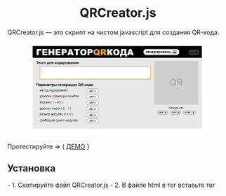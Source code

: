 <h1 align="center">QRCreator.js</h1>
QRCreator.js — это скрипт на чистом javascript для создания QR-кода.  

<p align="center">
<img src="https://github.com/slesareva-gala/forCodePen/blob/master/gif/demo_QRCreator.gif" width="80%"></p>

Протестируйте => ( [ДЕМО](https://slesareva-gala.github.io/QR-Code/#rus) }

<h2> Установка </h2>
    - 1. Скопируйте файл QRCreator.js
    - 2. В файле html в тег <head> вставьте тег <script> с указанием ссылки на файл QRCreator.js<br />
  
  `<script src="QRCreator.js" defer></script>`

### Пример подключения
```html
<html>
  <head>
    <script src="QRCreator.js"></script>
  </head>
  <body>
    <div id="qrcode"></div>
  </body>

  <script>
    document.getElementById('qrcode').append(QRCreator('Привет, Мир!').result);
  </script>
</html>
```

или

### Пример подключения с вызовом из js-файла
```html
<html>
  <head>
    <script src="QRCreator.js" defer></script>
    <script src="sample2.js" defer></script>
  </head>

  <body>
    <div id="qrcode1"></div>
    <div id="qrcode2"></div>
  </body>
</html>
```
**sample.js**
```js
const qrcode1 = QRCreator('Привет, Мир!',
{ mode: 4,
  eccl: 0,
  version: 3,
  mask: -1,
  format: 'html',
  modsize: -1,
  margin: 0
});
const qrcode2 = QRCreator('Привет, Мир!', { mode: 1});

const content = (qrcode) =>{
  return qrcode.error ?
    `недопустимые исходные данные ${qrcode.error}`:
     qrcode.result;
};

document.getElementById('qrcode1').append( 'QR-код № 1: ', content(qrcode1));
document.getElementById('qrcode2').append( 'QR-код № 2: ', content(qrcode2));
```

<h2> Синтаксис </h2>

      **window.QRCreator(text[,options])**
  
      или
  
      **QRCreator(text[,options])**

### Параметры

   **text**
     Кодируемая текстовая строка UTF-8

   **options**
     Объект, содержащий свойства со значениями параметров генерации QR-кода,
      по умолчанию:
      `{mode: -1,  eccl: 0, version: -1, mask: -1, format: 'PNG', modsize: -1, margin: -1}`

### Возвращаемое значение
    Объект qrcode, описывающий результат генерации QR-кода


## ОПИСАНИЕ
### 1. Свойство options
#### 1.1. Основные свойства options, содержащие значения параметров формирования матрицы QR-code
| свойство | значение | содержание |
|:----:|:----:|:----------|
| ***mode*** | целое число из:  -1, 1, 2, 4  |  метод кодирования:  1 -числовой, 2-буквенно-цифровой, 4-октетный,  если не указан или -1, то выбирается допустимый метод |
| ***eccl*** |  целое число:  от -1 до 3 | уровень коррекции ошибок: 1(L), 0(M), 3(Q), 2(H)         если не указан или -1, то подбор допустимого уровня начиная с 3(Q) |
| ***version*** | целое число:  -1 или от 1 до 40 | версия, если не указана или -1,  то выбирается наименьшая возможная версия |
| ***mask*** | целое число:  -1 или от 0 до 7 | шаблон маски, если не указан или -1,  то выбирается лучшая маска |

#### 1.2. Дополнительные свойства options, содержащие значения параметров формирования изображения
| свойство | значение | содержание |
|:----:|:----:|:----------|
  ***format***    регистронезависимая   >строка, одна из:  'PNG', 'SVG','HTML'  или 'NONE' | формат результата, если не то указан,    результат выводится в формате 'PNG'    при задании значения 'NONE' - результат не формируется |
| ***modsize*** |  целое число    -1 или от 1 | размер модуля modsize x modsize,   если не указан или -1, то 4 |
| ***margin*** |  целое число     от 0 | размер свободной зоны в модулях,   если не указан, то 4 модуля |

### 2. Возвращаемый объект qrcode
#### 2.1 Свойства qrcode
| свойство | значение | содержание |
|:----:|:----:|:----------|
| ***text*** | заданное | исходный текст |
| ***mode***    ***eccl***    ***version***    ***mask*** | заданные или    подобранные | параметры сформированной матрицы QR-кода |
| ***modsize***    ***margin*** | заданные или    по умолчанию | параметры сформированной матрицы QR-кода    и параметры изображения QR-кода |
| ***format*** | заданное | формат изображения QR-кода или 'NONE' |
| ***matrix*** | массив[у][х]    координаты:    у - колонка    х - строка     | матрица QR-кода, где 0-белый, 1-черный |
| ***result*** | HTML элемент    или '' | QR-код в заданом формате    или в случае ошибки, или когда был задан параметр    format === 'NONE' |
| ***error*** | имя параметра    или '' | имя параметра, вызвавшего ошибку    или при отстутствии ошибок |
| ***errorSubcode*** | строка    с целочисленным    цифроовым кодом   или '' | код, поясняющий ошибку       при отстутствии ошибок |

### 2.2. Методы qrcode

   ***qrcode.format = newFormat***

     При изменении текущего формата изображения qrcode.format на новое значение newFormat происходит переформирование изображения.
     Процесс может вызвать ошибку: qrcode.error === "format".

  ***qrcode.download(filename, format)***

     Вызывает скачивание файла с именем filename в формате format

        Если _filename === ""_,
        то
        - при `qrcode.format === 'PNG'`  уставливается `filename = 'qrcode.png'`
        - при `qrcode.format === 'SVG'`  уставливается `filename = 'qrcode.svg'`
        - при `qrcode.format === 'HTML'` уставливается `filename = 'qrcode.html'`

        Если format не задан, то приниматся текущее значение qrcode.format.
        Если format указан, то до вывода переформировывается изображение ( соответствует методу `qrcode.format = format`).

        *Примечание*
        Если при переформировании изображения произошла ошибка `qrcode.error !== ""` или задан формат 'NONE' и, соотвтественно, отсутствует результат `qrcode.result===""`, то скачиваение файла не вызывается.

  ***qrcode.clearError()***

        Очистка сообщения об ошибке qrcode.error и qrcode.errorSubcode

        *Примечание*
        При наличии ошибок формирования изображения, методы qrcode:
        `qrcode.format = newFormat` и `qrcode.download(filename, format)`
        не работают, пока сообщение не будет обработано и (или) очищено `qrcode.clearError()`.

### 2.3. Типы и подкоды ошибок

| error | errorSubcode | содержание |
|:----:|:----:|:----------|
| ***text*** | ***1*** | недопустимый формат строки для кодирования |
| ***text*** | ***2*** | не указан текст для кодирования |
| ***text*** | ***3*** | текст содержит недопустимые символы |
| ***mode*** | ***1*** | недопустимый или неподдерживаемый метод кодирования |
| ***version*** | ***1*** | слишком длинный текст для кодирования |
| ***version*** | ***2*** | недопустимая версия |
| ***version*** | ***3*** | текст слишком длинный для выбранной версии |
| ***eccl*** | ***1*** | недопустимый уровень коррекции ошибок |
| ***mask*** | ***1*** | недопустимый шаблон маски |
| ***format*** | ***1*** | недопустимый формат для генерации QR-кода |
| ***format*** | ***2*** | для вывода в формате PNG необходима поддержка canvas |
| ***format*** | ***3*** | недопустимый формат для генерации QR-кода |
| ***modsize*** | ***1*** | недопустимый размер модуля |
| ***margin*** | ***1*** | недопустимый размер свободной зоны (в модулях) |

Данная таблица с содержанием на русском и английском языках приведена в .\docs\db\lang.json свойтво "qrcreator_error_message".

## Лицензия
MIT License. Код может быть использован для любых целей.

## Проверено на совместимость с браузерами
Chrome (v.106), Firefox (v.105), Яндекс.Браузер (v.22), Brave (v.1.44), Microsoft Edge (v.106)

## Смотрите также
_Первоисточик: [Кан Сонхун](https://github.com/shesek/qruri/blob/master/index.js)_
__***Сокровище:***__ [QR Code Tutorial](https://www.thonky.com/qr-code-tutorial/introduction)
[Алгоритм генерации QR-кода](https://habr.com/ru/post/172525/)
[Спецификация символики штрихового кода QR Code ISO/IEC 18004:2015](https://meganorm.ru/Data2/1/4293763/4293763455.pdf)
